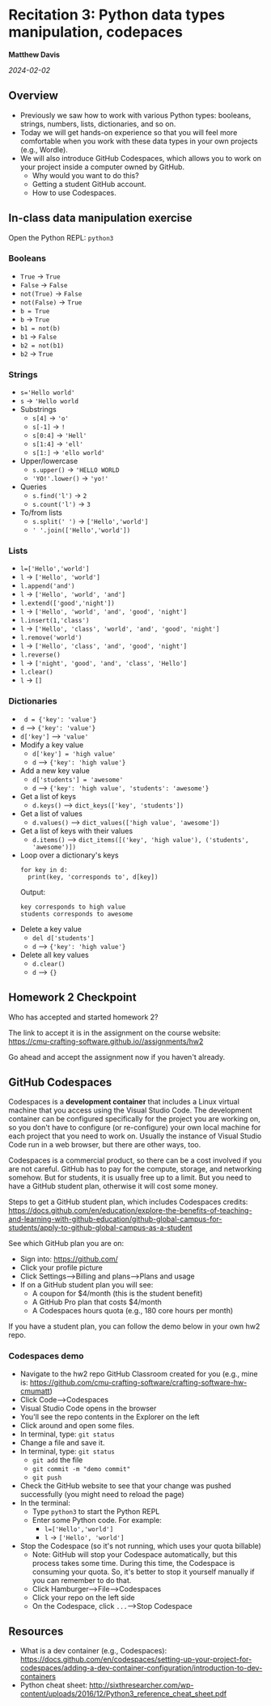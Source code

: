 # Recitation 3: Python data types manipulation, codepaces

__Matthew Davis__

_2024-02-02_

## Overview

* Previously we saw how to work with various Python types: booleans, strings, numbers, lists, dictionaries, and so on.
* Today we will get hands-on experience so that you will feel more comfortable when you work with these data types in your own projects (e.g., Wordle).
* We will also introduce GitHub Codespaces, which allows you to work on your project inside a computer owned by GitHub.
  * Why would you want to do this?
  * Getting a student GitHub account.
  * How to use Codespaces.

## In-class data manipulation exercise

Open the Python REPL: ```python3```

### Booleans
* ```True``` -> ```True```
* ```False``` -> ```False```
* ```not(True)``` -> ```False```
* ```not(False)``` -> ```True```
* ```b = True```
* ```b``` -> ```True```
* ```b1 = not(b)```
* ```b1``` -> ```False```
* ```b2 = not(b1)```
* ```b2``` -> ```True```
### Strings
* ```s='Hello world'```
* ```s``` -> ```'Hello world```
* Substrings
  * ```s[4]``` -> ```'o'```
  * ```s[-1]``` -> ```!```
  * ```s[0:4]``` -> ```'Hell'```
  * ```s[1:4]``` -> ```'ell'```
  * ```s[1:]``` -> ```'ello world'```
* Upper/lowercase
  * ```s.upper()``` -> ```'HELLO WORLD```
  * ```'YO!'.lower()``` -> ```'yo!'```
* Queries
  * ```s.find('l')``` -> ```2```
  * ```s.count('l')``` -> ```3```
* To/from lists
  * ```s.split(' ')``` -> ```['Hello','world']```
  * ```' '.join(['Hello','world'])```
### Lists
* ```l=['Hello','world']```
* ```l``` -> ```['Hello', 'world']```
* ```l.append('and')```
* ```l``` -> ```['Hello', 'world', 'and']```
* ```l.extend(['good','night'])```
* ```l``` -> ```['Hello', 'world', 'and', 'good', 'night']```
* ```l.insert(1,'class')```
* ```l``` -> ```['Hello', 'class', 'world', 'and', 'good', 'night']```
* ```l.remove('world')```
* ```l``` -> ```['Hello', 'class', 'and', 'good', 'night']```
* ```l.reverse()```
* ```l``` -> ```['night', 'good', 'and', 'class', 'Hello']```
* ```l.clear()```
* ```l``` -> ```[]```
### Dictionaries
* ``` d = {'key': 'value'}```
* ```d``` --> ```{'key': 'value'}```
* ```d['key']``` --> ```'value'```
* Modify a key value
  * ```d['key'] = 'high value'```
  * ```d``` --> ```{'key': 'high value'}```
* Add a new key value
  * ```d['students'] = 'awesome'```
  * ```d``` --> ```{'key': 'high value', 'students': 'awesome'}```
* Get a list of keys
  * ```d.keys()``` --> ```dict_keys(['key', 'students'])```
* Get a list of values
  * ```d.values()``` --> ```dict_values(['high value', 'awesome'])```
* Get a list of keys with their values
  * ```d.items()``` --> ```dict_items([('key', 'high value'), ('students', 'awesome')])```
* Loop over a dictionary's keys
  ```
  for key in d:
    print(key, 'corresponds to', d[key])
  ``` 
  Output:
  ```
  key corresponds to high value
  students corresponds to awesome
  ```
* Delete a key value
  * ```del d['students']```
  * ```d``` --> ```{'key': 'high value'}```
* Delete all key values
  * ```d.clear()```
  * ```d``` --> ```{}```
  

## Homework 2 Checkpoint

Who has accepted and started homework 2? 

The link to accept it is in the assignment on the course website: https://cmu-crafting-software.github.io//assignments/hw2

Go ahead and accept the assignment now if you haven't already. 

## GitHub Codespaces

Codespaces is a **development container** that includes a Linux virtual machine that you access using the Visual Studio Code. The development container can be configured specifically for the project you are working on, so you don't have to configure (or re-configure) your own local machine for each project that you need to work on. Usually the instance of Visual Studio Code run in a web browser, but there are other ways, too.

Codespaces is a commercial product, so there can be a cost involved if you are not careful. GitHub has to pay for the compute, storage, and networking somehow. But for students, it is usually free up to a limit. But you need to have a GitHub student plan, otherwise it will cost some money.

Steps to get a GitHub student plan, which includes Codespaces credits: https://docs.github.com/en/education/explore-the-benefits-of-teaching-and-learning-with-github-education/github-global-campus-for-students/apply-to-github-global-campus-as-a-student

See which GitHub plan you are on:
* Sign into: https://github.com/
* Click your profile picture
* Click Settings-->Billing and plans-->Plans and usage
* If on a GitHub student plan you will see:
  * A coupon for $4/month (this is the student benefit)
  * A GitHub Pro plan that costs $4/month
  * A Codespaces hours quota (e.g., 180 core hours per month)

If you have a student plan, you can follow the demo below in your own hw2 repo.

### Codespaces demo

* Navigate to the hw2 repo GitHub Classroom created for you (e.g., mine is: https://github.com/cmu-crafting-software/crafting-software-hw-cmumatt)
* Click Code-->Codespaces
* Visual Studio Code opens in the browser
* You'll see the repo contents in the Explorer on the left
* Click around and open some files.
* In terminal, type: `git status`
* Change a file and save it.
* In terminal, type: `git status`
  * `git add` the file
  * `git commit -m "demo commit"`
  * `git push`
* Check the GitHub website to see that your change was pushed successfully (you might need to reload the page)
* In the terminal:
  * Type `python3` to start the Python REPL
  * Enter some Python code. For example:
    * ```l=['Hello','world']```
    * ```l``` -> ```['Hello', 'world']```
* Stop the Codespace (so it's not running, which uses your quota billable)
  * Note: GitHub will stop your Codespace automatically, but this process takes some time. During this time, the Codespace is consuming your quota. So, it's better to stop it yourself manually if you can remember to do that. 
  * Click Hamburger-->File-->Codespaces
  * Click your repo on the left side
  * On the Codespace, click `...`-->Stop Codespace


## Resources
* What is a dev container (e.g., Codespaces): https://docs.github.com/en/codespaces/setting-up-your-project-for-codespaces/adding-a-dev-container-configuration/introduction-to-dev-containers
* Python cheat sheet: http://sixthresearcher.com/wp-content/uploads/2016/12/Python3_reference_cheat_sheet.pdf

